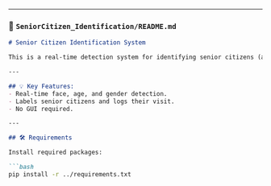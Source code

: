 
---

### 📝 `SeniorCitizen_Identification/README.md`

```markdown
# Senior Citizen Identification System

This is a real-time detection system for identifying senior citizens (age > 60) in malls or local stores. The system detects age and gender, and logs the relevant information in a CSV file.

---

## 💡 Key Features:
- Real-time face, age, and gender detection.
- Labels senior citizens and logs their visit.
- No GUI required.

---

## 🛠️ Requirements

Install required packages:

```bash
pip install -r ../requirements.txt
